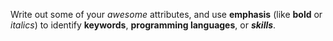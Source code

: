 Write out some of your *awesome* attributes, and use **emphasis** (like **bold** or _italics_) to identify __keywords__, __programming languages__, or *__skills__*. 
